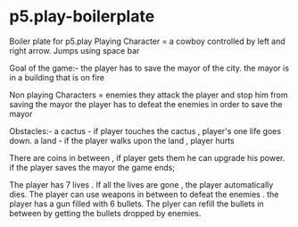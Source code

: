 # p5.play-boilerplate
Boiler plate for p5.play
Playing Character = a cowboy
controlled by left and right arrow.
Jumps using space bar

Goal of the game:-
the player has to save the mayor of the city.
the mayor is in a building that is on fire

Non playing Characters = enemies
they attack the player and stop him from saving the mayor
the player has to defeat the enemies in order to save the mayor 

Obstacles:-
a cactus - if player touches the cactus , player's one life goes down.
a land - if the player walks upon the land , player hurts

There are coins in between , if player gets them he can upgrade his power.
if the player saves the mayor the game ends;

The player has 7 lives .
If all the lives are gone , the player automatically dies.
The  player can use weapons in between to defeat the enemies .
the player has a gun filled with 6 bullets.
The plyer can refill the bullets in between by getting the bullets dropped by enemies.



